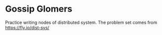 # Gossip Glomers

Practice writing nodes of distributed system. The problem set comes from https://fly.io/dist-sys/ 

